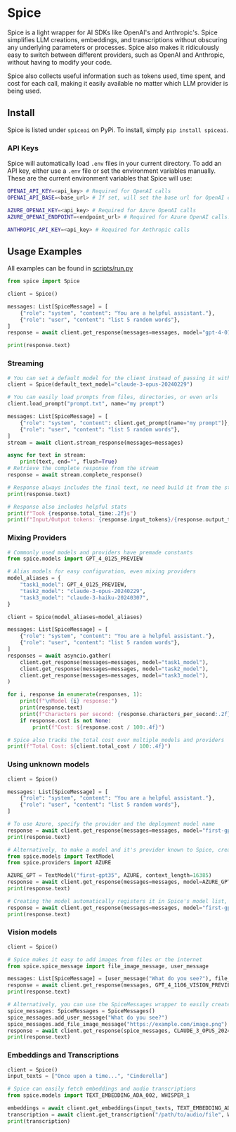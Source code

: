 # Spice

Spice is a light wrapper for AI SDKs like OpenAI's and Anthropic's. Spice simplifies LLM creations, embeddings, and transcriptions without obscuring any underlying parameters or processes. Spice also makes it ridiculously easy to switch between different providers, such as OpenAI and Anthropic, without having to modify your code.

Spice also collects useful information such as tokens used, time spent, and cost for each call, making it easily available no matter which LLM provider is being used.

## Install

Spice is listed under `spiceai` on PyPi. To install, simply `pip install spiceai`.

### API Keys

Spice will automatically load `.env` files in your current directory. To add an API key, either use a `.env` file or set the environment variables manually. These are the current environment variables that Spice will use:

```bash
OPENAI_API_KEY=<api_key> # Required for OpenAI calls
OPENAI_API_BASE=<base_url> # If set, will set the base url for OpenAI calls.

AZURE_OPENAI_KEY=<api_key> # Required for Azure OpenAI calls
AZURE_OPENAI_ENDPOINT=<endpoint_url> # Required for Azure OpenAI calls.

ANTHROPIC_API_KEY=<api_key> # Required for Anthropic calls
```

## Usage Examples

All examples can be found in [scripts/run.py](scripts/run.py)

```python
from spice import Spice

client = Spice()

messages: List[SpiceMessage] = [
    {"role": "system", "content": "You are a helpful assistant."},
    {"role": "user", "content": "list 5 random words"},
]
response = await client.get_response(messages=messages, model="gpt-4-0125-preview")

print(response.text)
```

### Streaming

```python
# You can set a default model for the client instead of passing it with each call
client = Spice(default_text_model="claude-3-opus-20240229")

# You can easily load prompts from files, directories, or even urls
client.load_prompt("prompt.txt", name="my prompt")

messages: List[SpiceMessage] = [
    {"role": "system", "content": client.get_prompt(name="my prompt")},
    {"role": "user", "content": "list 5 random words"},
]
stream = await client.stream_response(messages=messages)

async for text in stream:
    print(text, end="", flush=True)
# Retrieve the complete response from the stream
response = await stream.complete_response()

# Response always includes the final text, no need build it from the stream yourself
print(response.text)

# Response also includes helpful stats
print(f"Took {response.total_time:.2f}s")
print(f"Input/Output tokens: {response.input_tokens}/{response.output_tokens}")
```

### Mixing Providers

```python
# Commonly used models and providers have premade constants
from spice.models import GPT_4_0125_PREVIEW

# Alias models for easy configuration, even mixing providers
model_aliases = {
    "task1_model": GPT_4_0125_PREVIEW,
    "task2_model": "claude-3-opus-20240229",
    "task3_model": "claude-3-haiku-20240307",
}

client = Spice(model_aliases=model_aliases)

messages: List[SpiceMessage] = [
    {"role": "system", "content": "You are a helpful assistant."},
    {"role": "user", "content": "list 5 random words"},
]
responses = await asyncio.gather(
    client.get_response(messages=messages, model="task1_model"),
    client.get_response(messages=messages, model="task2_model"),
    client.get_response(messages=messages, model="task3_model"),
)

for i, response in enumerate(responses, 1):
    print(f"\nModel {i} response:")
    print(response.text)
    print(f"Characters per second: {response.characters_per_second:.2f}")
    if response.cost is not None:
        print(f"Cost: ${response.cost / 100:.4f}")

# Spice also tracks the total cost over multiple models and providers
print(f"Total Cost: ${client.total_cost / 100:.4f}")
```

### Using unknown models

```python
client = Spice()

messages: List[SpiceMessage] = [
    {"role": "system", "content": "You are a helpful assistant."},
    {"role": "user", "content": "list 5 random words"},
]

# To use Azure, specify the provider and the deployment model name
response = await client.get_response(messages=messages, model="first-gpt35", provider="azure")
print(response.text)

# Alternatively, to make a model and it's provider known to Spice, create a custom Model object
from spice.models import TextModel
from spice.providers import AZURE

AZURE_GPT = TextModel("first-gpt35", AZURE, context_length=16385)
response = await client.get_response(messages=messages, model=AZURE_GPT)
print(response.text)

# Creating the model automatically registers it in Spice's model list, so listing the provider is no longer needed
response = await client.get_response(messages=messages, model="first-gpt35")
print(response.text)
```

### Vision models

```python
client = Spice()

# Spice makes it easy to add images from files or the internet
from spice.spice_message import file_image_message, user_message

messages: List[SpiceMessage] = [user_message("What do you see?"), file_image_message("/path/to/image.png")]
response = await client.get_response(messages, GPT_4_1106_VISION_PREVIEW)
print(response.text)

# Alternatively, you can use the SpiceMessages wrapper to easily create your prompts
spice_messages: SpiceMessages = SpiceMessages()
spice_messages.add_user_message("What do you see?")
spice_messages.add_file_image_message("https://example.com/image.png")
response = await client.get_response(spice_messages, CLAUDE_3_OPUS_20240229)
print(response.text)
```

### Embeddings and Transcriptions

```python
client = Spice()
input_texts = ["Once upon a time...", "Cinderella"]

# Spice can easily fetch embeddings and audio transcriptions
from spice.models import TEXT_EMBEDDING_ADA_002, WHISPER_1

embeddings = await client.get_embeddings(input_texts, TEXT_EMBEDDING_ADA_002)
transcription = await client.get_transcription("/path/to/audio/file", WHISPER_1)
print(transcription)
```
